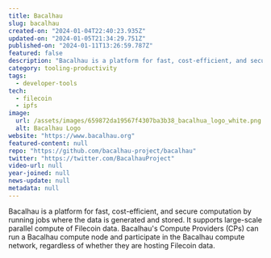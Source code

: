 ```yaml
---
title: Bacalhau
slug: bacalhau
created-on: "2024-01-04T22:40:23.935Z"
updated-on: "2024-01-05T21:34:29.751Z"
published-on: "2024-01-11T13:26:59.787Z"
featured: false
description: "Bacalhau is a platform for fast, cost-efficient, and secure computation by running jobs where the data is generated and stored."
category: tooling-productivity
tags:
  - developer-tools
tech:
  - filecoin
  - ipfs
image:
  url: /assets/images/659872da19567f4307ba3b38_bacalhua_logo_white.png
  alt: Bacalhau Logo
website: "https://www.bacalhau.org"
featured-content: null
repo: "https://github.com/bacalhau-project/bacalhau"
twitter: "https://twitter.com/BacalhauProject"
video-url: null
year-joined: null
news-update: null
metadata: null
---
```


Bacalhau is a platform for fast, cost-efficient, and secure computation by running jobs where the data is generated and stored. It supports large-scale parallel compute of Filecoin data. Bacalhau's Compute Providers (CPs) can run a Bacalhau compute node and participate in the Bacalhau compute network, regardless of whether they are hosting Filecoin data.
